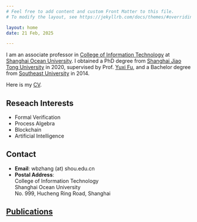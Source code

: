 ```yaml
---
# Feel free to add content and custom Front Matter to this file.
# To modify the layout, see https://jekyllrb.com/docs/themes/#overriding-theme-defaults

layout: home
date: 21 Feb, 2025

---
```


I am an associate professor in [College of Information Technology][college-shou] at [Shanghai Ocean University][shou].
I obtained a PhD degree from [Shanghai Jiao Tong University][sjtu] in 2020, supervised by Prof. [Yuxi Fu][yuxi],
and a Bachelor degree from [Southeast University][seu] in 2014.

Here is my [CV][cv].


## Reseach Interests
- Formal Verification
- Process Algebra
- Blockchain
- Artificial Intelligence

## Contact 
- <b>Email</b>: wbzhang (at) shou.edu.cn<br> 
- <b>Postal Address</b>: <br>College of Information Technology <br> Shanghai Ocean University <br> No. 999, Hucheng Ring Road, Shanghai <br> 

## [Publications][publication] 

[publication]: https://wenbozhang.github.io/publications/
[college-shou]: https://xxxy.shou.edu.cn
[shou]: https://www.shou.edu.cn
[sjtu]: https://www.sjtu.edu.cn/
[seu]: https://www.seu.edu.cn/
[yuxi]: http://basics.sjtu.edu.cn/~yuxi/
[cv]:../CV.pdf

